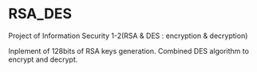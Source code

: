 # RSA_DES
Project of Information Security 1-2(RSA &amp; DES : encryption &amp; decryption)

Inplement of 128bits of RSA keys generation. Combined DES algorithm to encrypt and decrypt.
